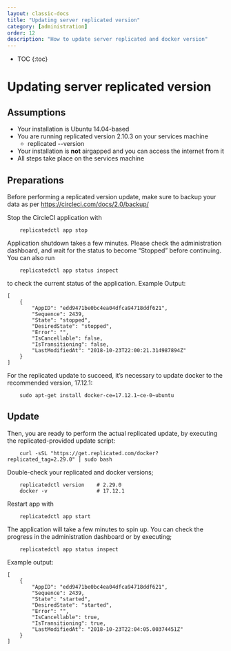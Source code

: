 ```yaml
---
layout: classic-docs
title: "Updating server replicated version"
category: [administration]
order: 12
description: "How to update server replicated and docker version"
---
```


* TOC
{:toc}


# Updating server replicated version

## Assumptions

- Your installation is Ubuntu 14.04-based
- You are running replicated version 2.10.3 on your services machine
  - replicated --version
- Your installation is **not** airgapped and you can access the internet from it
- All steps take place on the services machine
  
## Preparations

Before performing a replicated version update, make sure to backup your data as per https://circleci.com/docs/2.0/backup/

Stop the CircleCI application with

```
    replicatedctl app stop
```

Application shutdown takes a few minutes. Please check the administration dashboard, and wait for the status to become “Stopped” before continuing. You can also run

```
    replicatedctl app status inspect
```

to check the current status of the application.
Example Output:
```
[
    {
        "AppID": "edd9471be0bc4ea04dfca94718ddf621",
        "Sequence": 2439,
        "State": "stopped",
        "DesiredState": "stopped",
        "Error": "",
        "IsCancellable": false,
        "IsTransitioning": false,
        "LastModifiedAt": "2018-10-23T22:00:21.314987894Z"
    }
]
```

For the replicated update to succeed, it’s necessary to update docker to the recommended version, 17.12.1:

```
    sudo apt-get install docker-ce=17.12.1~ce-0~ubuntu
```

## Update

Then, you are ready to perform the actual replicated update, by executing the replicated-provided update script:

```
    curl -sSL "https://get.replicated.com/docker?replicated_tag=2.29.0" | sudo bash
```

Double-check your replicated and docker versions;

```
    replicatedctl version    # 2.29.0
    docker -v                # 17.12.1
```

Restart app with

```
    replicatedctl app start
```

The application will take a few minutes to spin up. You can check the progress in the administration dashboard or by executing;

```
    replicatedctl app status inspect
```

Example output:
```
[
    {
        "AppID": "edd9471be0bc4ea04dfca94718ddf621",
        "Sequence": 2439,
        "State": "started",
        "DesiredState": "started",
        "Error": "",
        "IsCancellable": true,
        "IsTransitioning": true,
        "LastModifiedAt": "2018-10-23T22:04:05.00374451Z"
    }
]
```
